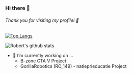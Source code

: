 ### Hi there :punch:
###### Thank you for visiting my profile! :raised_hands:

[![Top Langs](https://github-readme-stats.vercel.app/api/top-langs/?username=robertnitu02&layout=compact)](https://github.com/anuraghazra/github-readme-stats)

![Robert's github stats](https://github-readme-stats.vercel.app/api?username=robertnitu02&count_private=true)


- 🔭 I’m currently working on ... <br/>
   - B-zone GTA V Project
   - GorillaRobotics (RO_149) - natieprieducatie Project

<!--
**RobertNITU/RobertNITU** is a ✨ _special_ ✨ repository because its `README.md` (this file) appears on your GitHub profile.

Here are some ideas to get you started:

- 🔭 I’m currently working on ...
- 🌱 I’m currently learning ...
- 👯 I’m looking to collaborate on ...
- 🤔 I’m looking for help with ...
- 💬 Ask me about ...
- 📫 How to reach me: ...
- 😄 Pronouns: ...
- ⚡ Fun fact: ...
-->
